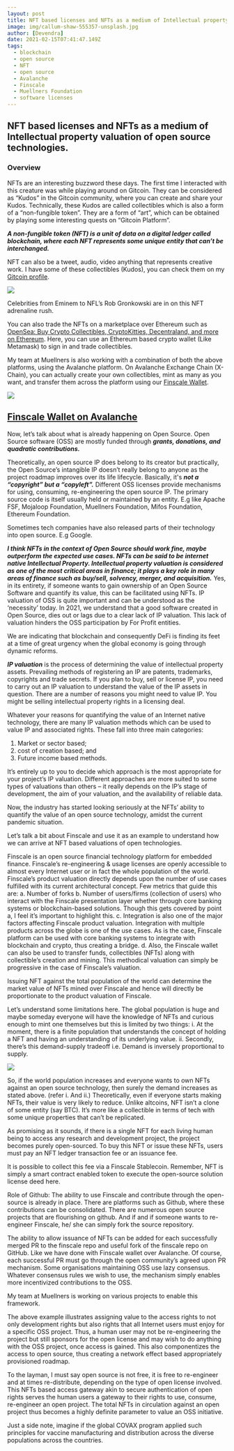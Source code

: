 ```yaml
---
layout: post
title: NFT based licenses and NFTs as a medium of Intellectual property valuation of open source technologies.
image: img/callum-shaw-555357-unsplash.jpg
author: [Devendra]
date: 2021-02-15T07:41:47.149Z
tags:
  - blockchain
  - open source
  - NFT
  - open source
  - Avalanche
  - Finscale
  - Muellners Foundation
  - software licenses
---
```


## NFT based licenses and NFTs as a medium of Intellectual property valuation of open source technologies.

### Overview

NFTs are an interesting buzzword these days. The first time I interacted with this creature was while playing around on Gitcoin. They can be considered as “Kudos” in the Gitcoin community, where you can create and share your Kudos. Technically, these Kudos are called collectibles which is also a form of a “non-fungible token”. They are a form of “art”, which can be obtained by playing some interesting quests on “Gitcoin Platform”.

***A non-fungible token (NFT) is a unit of data on a digital ledger called blockchain, where each NFT represents some unique entity that can’t be interchanged.***

NFT can also be a tweet, audio, video anything that represents creative work. I have some of these collectibles (Kudos), you can check them on my [Gitcoin profile](gitcoin.co/devilla).

![](./img/gitcoin-profile.png)

Celebrities from Eminem to NFL’s Rob Gronkowski are in on this NFT adrenaline rush.

You can also trade the NFTs on a marketplace over Ethereum such as [OpenSea: Buy Crypto Collectibles, CryptoKitties, Decentraland, and more on Ethereum](https://opensea.io/). Here, you can use an Ethereum based crypto wallet (Like Metamask) to sign in and trade collectibles.


My team at Muellners is also working with a combination of both the above platforms, using the Avalanche platform. 
On Avalanche Exchange Chain (X-Chain), you can actually create your own collectibles, mint as many as you want, and transfer them across the platform using our [Finscale Wallet](wallet.finscale.net).

![](./img/finscale-wallet.png)

## [Finscale Wallet on Avalanche](wallet.finscale.net)


Now, let’s talk about what is already happening on Open Source. Open Source software (OSS) are mostly funded through ***grants, donations, and quadratic contributions.***

Theoretically, an open source IP does belong to its creator but practically, the Open Source’s intangible IP doesn’t really belong to anyone as the project roadmap improves over its life lifecycle. Basically, it's ***not a “copyright” but a “copyleft”.*** 
Different OSS licenses provide mechanisms for using, consuming, re-engineering the open source IP. 
The primary source code is itself usually held or maintained by an entity. E.g like Apache FSF, Mojaloop Foundation, Muellners Foundation, Mifos Foundation, Ethereum Foundation.
 
Sometimes tech companies have also released parts of their technology into open source. E.g Google.

***I think NFTs in the context of Open Source should work fine, maybe outperform the expected use cases. NFTs can be said to be internet native Intellectual Property.
Intellectual property valuation is considered as one of the most critical areas in finance; it plays a key role in many areas of finance such as buy/sell, solvency, merger, and acquisition.***
Yes, in its entirety, if someone wants to gain ownership of an Open Source Software and quantify its value, this can be facilitated using NFTs.
IP valuation of OSS is quite important and can be understood as the ‘necessity’ today. 
In 2021, we understand that a good software created in Open Source, dies out or lags due to a clear lack of IP valuation. This lack of valuation hinders the OSS participation by For Profit entities.

We are indicating that blockchain and consequently DeFi is finding its feet at a time of great urgency when the global economy is going through dynamic reforms. 

***IP valuation*** is the process of determining the value of intellectual property assets. Prevailing methods of registering an IP are patents, trademarks, copyrights and trade secrets. If you plan to buy, sell or license IP, you need to carry out an IP valuation to understand the value of the IP assets in question. There are a number of reasons you might need to value IP. You might be selling intellectual property rights in a licensing deal. 

Whatever your reasons for quantifying the value of an Internet native technology, there are many IP valuation methods which can be used to value IP and associated rights. 
These fall into three main categories: 
1) Market or sector based; 
2) cost of creation based; and 
3) Future income based methods.

It’s entirely up to you to decide which approach is the most appropriate for your project’s IP valuation. Different approaches are more suited to some types of valuations than others – it really depends on the IP’s stage of development, the aim of your valuation, and the availability of reliable data.

Now, the industry has started looking seriously at the NFTs’ ability to quantify the value of an open source technology, amidst the current pandemic situation.

Let’s talk a bit about Finscale and use it as an example to understand how we can arrive at NFT based valuations of open technologies. 

Finscale is an open source financial technology platform for embedded finance.
Finscale’s re-engineering & usage licenses are openly accessible to almost every Internet user or in fact the whole population of the world. 
Finscale’s product valuation directly depends upon the number of use cases fulfilled with its current architectural concept. Few metrics that guide this are: 
a. Number of forks
b. Number of users/firms (collection of users) who interact with the Finscale presentation layer whether through core banking systems or blockchain-based solutions. Though this gets covered by point a, I feel it’s important to highlight this.
c. Integration is also one of the major factors affecting Finscale product valuation. Integration with multiple products across the globe is one of the use cases. As is the case, Finscale platform can be used with core banking systems to integrate with blockchain and crypto, thus creating a bridge.
d. Also, the Finscale wallet can also be used to transfer funds, collectibles (NFTs) along with collectible’s creation and mining. This methodical valuation can simply be progressive in the case of Finscale’s valuation. 

Issuing NFT against the total population of the world can determine the market value of NFTs mined over Finscale and hence will directly be proportionate to the product valuation of Finscale.

Let’s understand some limitations here. The global population is huge and maybe someday everyone will have the knowledge of NFTs and curious enough to mint one themselves but this is limited by two things:
i. At the moment, there is a finite population that understands the concept of holding a NFT and having an understanding of its underlying value. 
ii. Secondly, there’s this demand-supply tradeoff i.e. Demand is inversely proportional to supply.

![](./img/demand-supply.png)

So, if the world population increases and everyone wants to own NFTs against an open source technology, then surely the demand increases as stated above. (refer i. And ii.) Theoretically, even if everyone starts making NFTs, their value is very likely to reduce. Unlike altcoins, NFT isn’t a clone of some entity (say BTC). It’s more like a collectible in terms of tech with some unique properties that can’t be replicated.

As promising as it sounds, if there is a single NFT for each living human being to access any research and development project, the project becomes purely open-sourced. To buy this NFT or issue these NFTs, users must pay an NFT ledger transaction fee or an issuance fee. 

It is possible to collect this fee via a Finscale Stablecoin. Remember, NFT is simply a smart contract enabled token to execute the open-source solution license deed here.

Role of Github: The ability to use Finscale and contribute through the open-source is already in place. There are platforms such as Github, where these contributions can be consolidated. There are numerous open source projects that are flourishing on github. And if and if someone wants to re-engineer Finscale, he/ she can simply fork the source repository. 

The ability to allow issuance of NFTs can be added for each successfully merged PR to the finscale repo and useful fork of the finscale repo on GitHub. Like we have done with Finscale wallet over Avalanche. Of course, each successful PR must go through the open community’s agreed upon PR mechanism. Some organisations maintaining OSS use lazy consensus. Whatever consensus rules we wish to use, the mechanism simply enables more incentivized contributions to the OSS.

My team at Muellners is working on various projects to enable this framework.

The above example illustrates assigning value to the access rights to not only development rights but also rights that all Internet users must enjoy for a specific OSS project. 
Thus, a human user may not be re-engineering the project but still sponsors for the open license and may wish to do anything with the OSS project, once access is gained. This also componentizes the access to open source, thus creating a network effect based appropriately provisioned roadmap.
 
To the layman, I must say open source is not free, it is free to re-engineer and at times re-distribute, depending on the type of open license involved. 
This NFTs based access gateway akin to secure authentication of open rights serves the human users a gateway to their rights to use, consume, re-engineer an open project. The total NFTs in circulation against an open project thus becomes a highly definite parameter to value an OSS initiative.

Just a side note, imagine if the global COVAX program applied such principles for vaccine manufacturing and distribution across the diverse populations across the countries. 

